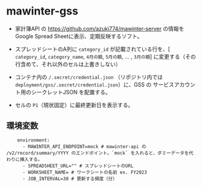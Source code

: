 # mawinter-gss

- 家計簿API の https://github.com/azuki774/mawinter-server の情報を Google Spread Sheetに表示、定期反映するソフト。

- スプレッドシートのA列に `category_id` が記載されている行を、[ `category_id`, `category_name`, `4月の額`, `5月の額`, ... , `3月の額`] に変更する（その行含めて、それ以外のセルは上書きしない）

- コンテナ内の `/.secret/credential.json` （リポジトリ内では `deployment/gss/.secret/credential.json`）に、GSS の サービスアカウント用のシークレットJSON を配置する。

- セルの `P1`（現状固定）に最終更新日を表示する。
## 環境変数
```
    environment:
      - MAWINTER_API_ENDPOINT=mock # mawinter-api の /v2/record/summary/YYYY のエンドポイント。`mock` を入れると、ダミーデータを代わりに挿入する。
      - SPREADSHEET_URL="" # スプレッドシートのURL
      - WORKSHEET_NAME= # ワークシートの名前 ex. FY2023
      - JOB_INTERVAL=30 # 更新する頻度（分）
```
